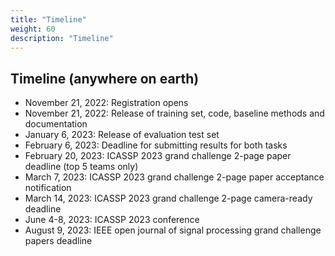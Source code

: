 ```yaml
---
title: "Timeline"
weight: 60
description: "Timeline"
---
```



## Timeline (anywhere on earth)

- November 21, 2022: Registration opens
- November 21, 2022: Release of training set, code, baseline methods and documentation
- January 6, 2023: Release of evaluation test set
- February 6, 2023: Deadline for submitting results for both tasks
- February 20, 2023: ICASSP 2023 grand challenge 2-page paper deadline (top 5 teams only)
- March 7, 2023: ICASSP 2023 grand challenge 2-page paper acceptance notification
- March 14, 2023: ICASSP 2023 grand challenge 2-page camera-ready deadline
- June 4-8, 2023: ICASSP 2023 conference
- August 9, 2023: IEEE open journal of signal processing grand challenge papers deadline

